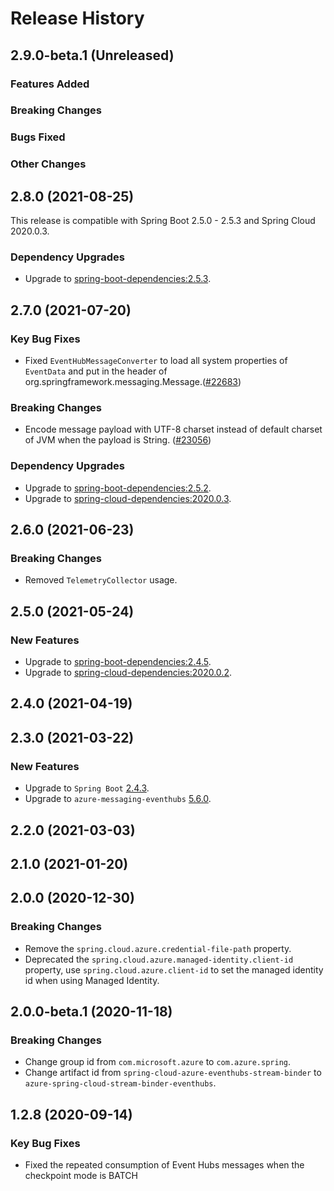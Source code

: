 # Release History

## 2.9.0-beta.1 (Unreleased)

### Features Added

### Breaking Changes

### Bugs Fixed

### Other Changes

## 2.8.0 (2021-08-25)
This release is compatible with Spring Boot 2.5.0 - 2.5.3 and Spring Cloud 2020.0.3.
### Dependency Upgrades
- Upgrade to [spring-boot-dependencies:2.5.3](https://repo.maven.apache.org/maven2/org/springframework/boot/spring-boot-dependencies/2.5.3/spring-boot-dependencies-2.5.3.pom).


## 2.7.0 (2021-07-20)
### Key Bug Fixes
- Fixed `EventHubMessageConverter` to load all system properties of `EventData` and put in the header of org.springframework.messaging.Message.([#22683](https://github.com/Azure/azure-sdk-for-java/pull/22683/))

### Breaking Changes
- Encode message payload with UTF-8 charset instead of default charset of JVM when the payload is String. ([#23056](https://github.com/Azure/azure-sdk-for-java/pull/23056))

### Dependency Upgrades
- Upgrade to [spring-boot-dependencies:2.5.2](https://repo.maven.apache.org/maven2/org/springframework/boot/spring-boot-dependencies/2.5.2/spring-boot-dependencies-2.5.2.pom).
- Upgrade to [spring-cloud-dependencies:2020.0.3](https://repo.maven.apache.org/maven2/org/springframework/cloud/spring-cloud-dependencies/2020.0.3/spring-cloud-dependencies-2020.0.3.pom).

## 2.6.0 (2021-06-23)
### Breaking Changes
- Removed `TelemetryCollector` usage.

## 2.5.0 (2021-05-24)
### New Features
- Upgrade to [spring-boot-dependencies:2.4.5](https://repo.maven.apache.org/maven2/org/springframework/boot/spring-boot-dependencies/2.4.5/spring-boot-dependencies-2.4.5.pom).
- Upgrade to [spring-cloud-dependencies:2020.0.2](https://repo.maven.apache.org/maven2/org/springframework/cloud/spring-cloud-dependencies/2020.0.2/spring-cloud-dependencies-2020.0.2.pom).



## 2.4.0 (2021-04-19)


## 2.3.0 (2021-03-22)
### New Features
- Upgrade to `Spring Boot` [2.4.3](https://github.com/spring-projects/spring-boot/releases/tag/v2.4.3).
- Upgrade to `azure-messaging-eventhubs` [5.6.0](https://github.com/azure/azure-sdk-for-java/blob/main/sdk/eventhubs/azure-messaging-eventhubs/CHANGELOG.md#560-2021-03-10).

## 2.2.0 (2021-03-03)


## 2.1.0 (2021-01-20)


## 2.0.0 (2020-12-30)
### Breaking Changes
- Remove the `spring.cloud.azure.credential-file-path` property.
- Deprecated the `spring.cloud.azure.managed-identity.client-id` property,
  use `spring.cloud.azure.client-id` to set the managed identity id when using Managed Identity.

## 2.0.0-beta.1 (2020-11-18)
### Breaking Changes
- Change group id from `com.microsoft.azure` to `com.azure.spring`.
- Change artifact id from `spring-cloud-azure-eventhubs-stream-binder` to `azure-spring-cloud-stream-binder-eventhubs`.

## 1.2.8 (2020-09-14)
### Key Bug Fixes
 - Fixed the repeated consumption of Event Hubs messages when the checkpoint mode is BATCH
